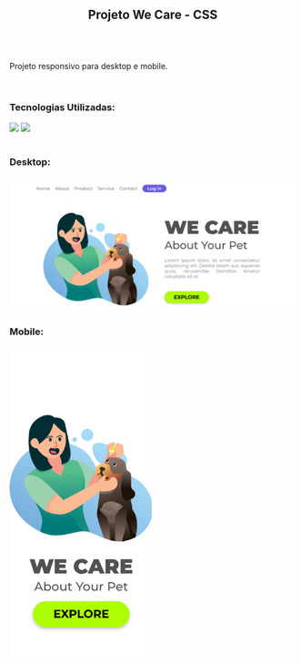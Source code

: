 ## <p align="center">Projeto We Care - CSS</p>

<br>    
<br>

<p>Projeto responsivo para desktop e mobile.</p>

<br>

<h3>Tecnologias Utilizadas:</h3>

<img src="https://github.com/user-attachments/assets/550da207-3a9d-4c3f-a56f-5063138ef125" width="30px">
<img src="https://github.com/user-attachments/assets/f132d419-3111-419b-822b-ba9f37848a1d" width="30px">

<br>
<br>

<h3>Desktop:</h3>
<img src="https://github.com/danielhbbarbosa/projeto/blob/master/img/desktop.png?raw=true" width= "500px">

<h3>Mobile:</h3>
<img src="https://github.com/danielhbbarbosa/projeto/blob/master/img/mobile.png?raw=true" width= "250px">
